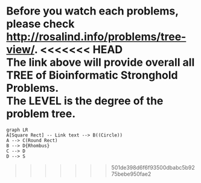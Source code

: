 Before you watch each problems, please check http://rosalind.info/problems/tree-view/.
<<<<<<< HEAD
<br/>
The link above will provide overall all **TREE** of **Bioinformatic Stronghold Problems**.  
The **LEVEL** is the **degree** of the problem tree.
=======
```mermaid
graph LR
A[Square Rect] -- Link text --> B((Circle))
A --> C(Round Rect)
B --> D{Rhombus}
C --> D
D --> S
```
>>>>>>> 501de398d6f6f93500dbabc5b9275bebe950fae2

